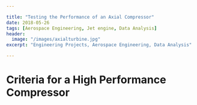 ```yaml
---

title: "Testing the Performance of an Axial Compressor"
date: 2018-05-26
tags: [Aerospace Engineering, Jet engine, Data Analysis]
header:
  image: "/images/axialturbine.jpg"
excerpt: "Engineering Projects, Aerospace Engineering, Data Analysis"

---
```


# Criteria for a High Performance Compressor

